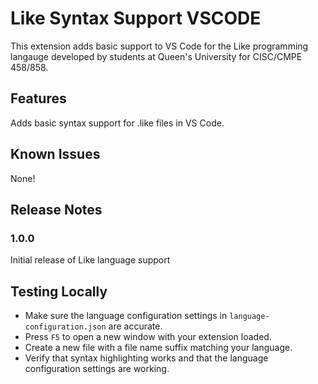 # Like Syntax Support VSCODE

This extension adds basic support to VS Code for the Like programming langauge developed by students at Queen's University for CISC/CMPE 458/858.

## Features

Adds basic syntax support for .like files in VS Code.

## Known Issues

None!

## Release Notes

### 1.0.0

Initial release of Like language support

## Testing Locally

- Make sure the language configuration settings in `language-configuration.json` are accurate.
- Press `F5` to open a new window with your extension loaded.
- Create a new file with a file name suffix matching your language.
- Verify that syntax highlighting works and that the language configuration settings are working.
